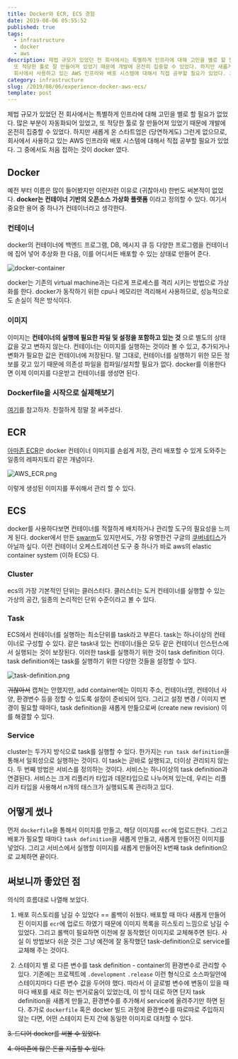 ```yaml
---
title: Docker와 ECR, ECS 경험
date: 2019-08-06 05:55:52
published: true
tags:
  - infrastructure
  - docker
  - aws
description: 제법 규모가 있었던 전 회사에서는 특별하게 인프라에 대해 고민을 별로 할 필요가 없었다. 많은 부분이 자동화되어 있었고,
  또 적당한 툴로 잘 만들어져 있었기 때문에 개발에 온전히 집중할 수 있었다. 하지만 새롭게 온 스타트업은 (당연하게도) 그런게 없으므로,
  회사에서 사용하고 있는 AWS 인프라와 배포 시스템에 대해서 직접 공부할 필요가 있었다. 그 중에서...
category: infrastructure
slug: /2019/08/06/experience-docker-aws-ecs/
template: post
---
```

제법 규모가 있었던 전 회사에서는 특별하게 인프라에 대해 고민을 별로 할 필요가 없었다. 많은 부분이 자동화되어 있었고, 또 적당한 툴로 잘 만들어져 있었기 때문에 개발에 온전히 집중할 수 있었다. 하지만 새롭게 온 스타트업은 (당연하게도) 그런게 없으므로, 회사에서 사용하고 있는 AWS 인프라와 배포 시스템에 대해서 직접 공부할 필요가 있었다. 그 중에서도 처음 접하는 것이 docker 였다.

## Docker

예전 부터 이름은 많이 들어봤지만 이런저런 이유로 (귀찮아서) 한번도 써본적이 없었다. **docker는 컨테이너 기반의 오픈소스 가상화 플랫폼** 이라고 정의할 수 있다. 여기서 중요한 용어 중 하나가 컨테이너라고 생각한다.

### 컨테이너

docker의 컨테이너에 백엔드 프로그램, DB, 메시지 큐 등 다양한 프로그램을 컨테이너에 집어 넣어 추상화 한 다음, 이를 어디서든 배포할 수 있는 상태로 만들어 준다.

![docker-container](https://codingthesmartway.com/wp-content/uploads/2019/02/010.png)

docker는 기존의 virtual machine과는 다르게 프로세스를 격리 시키는 방법으로 가상화를 한다. docker가 동작하기 위한 cpu나 메모리만 격리해서 사용하므로, 성능적으로도 손실이 적은 방식이다.

### 이미지

이미지는 **컨테이너의 실행에 필요한 파일 및 설정을 포함하고 있는 것** 으로 별도의 상태값을 갖고 변하지 않는다. 컨테이너는 이미지를 실행하는 것이라 볼 수 있고, 추가되거나 변화가 필요한 값은 컨테이너에 저장된다. 말 그대로, 컨테이너를 실행하기 위한 모든 정보를 갖고 있기 때문에 의존성 파일을 컴파일/설치할 필요가 없다. docker를 이용한다면 이제 이미지를 다운받고 컨테이너를 생성면 된다.

### Dockerfile을 시작으로 실제해보기

[여기](https://subicura.com/2017/01/19/docker-guide-for-beginners-2.html)를 참고하자. 친절하게 정말 잘 써주셨다.

## ECR

[아마존 ECR](https://aws.amazon.com/ko/ecr/)은 docker 컨테이너 이미지를 손쉽게 저장, 관리 배포할 수 있게 도와주는 일종의 레파지토리 같은 개념이다.

![AWS_ECR.png](../images/AWS_ECR.png)

이렇게 생성된 이미지를 푸쉬해서 관리 할 수 있다.

## ECS

docker를 사용하다보면 컨테이너를 적절하게 배치하거나 관리할 도구의 필요성을 느끼게 된다. docker에서 만든 [swarm](https://github.com/docker/swarm)도 있지만서도, 가장 유명한건 구글의 [쿠버네티스](https://kubernetes.io/)가 아닐까 싶다. 이런 컨테이너 오케스트레이션 도구 중 하나가 바로 aws의 elastic container system (이하 ECS) 다.

### Cluster

ecs의 가장 기본적인 단위는 클러스터다. 클러스터는 도커 컨테이너를 실행할 수 있는 가상의 공간, 일종의 논리적인 단위 수준이라고 볼 수 있다.

### Task

ECS에서 컨테이너를 실행하는 최소단위를 task라고 부른다. task는 하나이상의 컨테이너로 구성할 수 있다. 같은 task내 있는 컨테이너들은 모두 같은 컨테이너 인스턴스에서 실행되는 것이 보장된다. 이러한 task를 실행하기 위한 것이 task definition 이다. task definition에는 task를 실행하기 위한 다양한 것들을 설정할 수 있다.

![task-definition.png](../images/task-definition.png)

~~귀찮아서~~ 캡쳐는 안했지만, add container에는 이미지 주소, 컨테이너명, 컨테이너 사양, 환경변수 등을 정할 수 있도록 설정이 준비되어 있다. 그리고 설정 변경 / 이미지 변경이 필요할 때마다, task definition을 새롭게 만듦으로써 (create new revision) 이를 해결할 수 있다.

### Service

cluster는 두가지 방식으로 task를 실행할 수 있다. 한가지는 `run task definition`을 통해서 일회성으로 실행하는 것이다. 이 task는 곧바로 실행되고, 더이상 관리되지 않는다. 두 번째 방법은 서비스를 정의하는 것이다. 서비스는 하나이상의 task definition과 연결된다. 서비스는 크게 리플리카 타입과 데몬타입으로 나누어져 있는데, 우리는 리플리카 타입을 사용해서 n개의 태스크가 실행되도록 관리하고 있다.

## 어떻게 썼나

먼저 `dockerfile`을 통해서 이미지를 만들고, 해당 이미지를 `ecr`에 업로드한다. 그리고 배포가 필요할 때마다 `task definition`을 새롭게 만들고, 새롭게 만들어진 이미지를 넣었다. 그리고 서비스에서 실행할 이미지를 새롭게 만들어진 k번째 task definition으로 교체하면 끝이다.

## 써보니까 좋았던 점

의식의 흐름대로 나열해 보았다.

1. 배포 히스토리를 남길 수 있었다 == 롤백이 쉬웠다. 배포할 때 마다 새롭게 만들어진 이미지를 `ecr`에 업로드 하였기 때문에 이미지 목록을 히스토리 느낌으로 남길 수 있었다. 그리고 롤백이 필요하면 이전에 잘 동작했던 이미지로 교체해주면 된다. 사실 이 방법보다 쉬운 것은 그냥 예전에 잘 동작했던 task-definition으로 service를 교체해 주는 것이다.

2. 스테이지 별 로 다른 변수를 task definition - container의 환경변수로 관리할 수 있다. 기존에는 프로젝트에 `.development` `.release` 이런 형식으로 소스파일안에 스테이지마다 다른 변수 값을 두어야 했다. 따라서 이 글로벌 변수에 변동이 있을 때마다 배포를 새로 하는 번거로움이 있었는데, 이 방식 대로 하면 단지 task definition을 새롭게 만들고, 환경변수를 추가해서 service에 올려주기만 하면 된다. 추가로 `dockerfile` 혹은 docker 빌드 과정에 환경변수를 따로따로 주입하지 않는 다면, 어떤 스테이지 든지 간에 동일한 이미지로 대처할 수 있다.

~~3. 드디어 docker를 써볼 수 있었다.~~

~~4. 아마존에 많은 돈을 지출할 수 있다.~~
